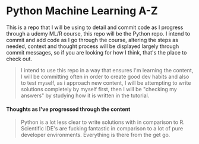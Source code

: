 # Python Machine Learning A-Z 

This is a repo that I will be using to detail and commit code as I progress through a udemy ML/R course, this repo will be the Python repo. I intend to commit and add code as I go through the course, altering the steps as needed, context and thought process will be displayed largely through commit messages, so if you are looking for how I think, that's the place to check out. 

> I intend to use this repo in a way that ensures I'm learning the content, I will be committing often in order to create good dev habits and also to test myself, as i approach new content, I will be attempting to write solutions completely by myself first, then I will be "checking my answers" by studying how it is written in the tutorial. 

#### Thoughts as I've progressed through the content
> Python is a lot less clear to write solutions with in comparison to R.
> Scientific IDE's are fucking fantastic in comparison to a lot of pure developer environments. Everything is there from the get go.
